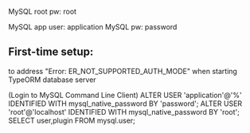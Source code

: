 MySQL root pw: root

MySQL app user: application
MySQL pw: password


First-time setup:
----

to address "Error: ER_NOT_SUPPORTED_AUTH_MODE" when starting TypeORM database server

(Login to MySQL Command Line Client)
ALTER USER 'application'@'%' IDENTIFIED WITH mysql_native_password BY 'password';
ALTER USER 'root'@'localhost' IDENTIFIED WITH mysql_native_password BY 'root';
SELECT user,plugin FROM mysql.user;


